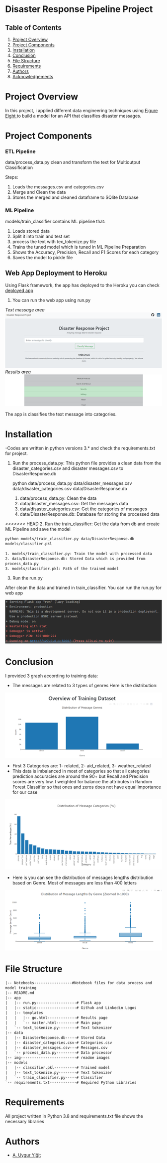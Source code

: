 # Disaster Response Pipeline Project

## Table of Contents

1. <a href = "#Project-Overview"> Project Overview </a>
2. <a href = "#Project-Components" > Project Components </a>
3. <a href = "#Installation" > Installation </a>
4. <a href = "#Conclusion" > Conclusion </a>
5. <a href = "#File-Structure" > File Structure </a>
6. <a href = "#Requirements" > Requirements </a>
7. <a href = "#Authors" > Authors </a>
8. <a href = "#Acknowledgements" > Acknowledgements </a>


# Project Overview

In this project, i applied different data engineering techniques using <a href = "https://appen.com/"> Figure Eight </a> to build a model for an API that classifies disaster messages.


# Project Components

### ETL Pipeline

data/process_data.py clean and transform the text for Multioutput Classification

Steps:
1. Loads the messages.csv and categories.csv
2. Merge and Clean the data
3. Stores the merged and cleaned dataframe to SQlite Database

### ML Pipeline

models/train_classifier contains ML pipeline that:

1. Loads stored data 
2. Split it into train and test set
3. process the text with tex_tokenize.py file 
4. Trains the tuned model which is tuned in ML Pipeline Preparation 
5. Shows the Accuracy, Precision, Recall and F1 Scores for each category
6. Saves the model to pickle file


## Web App Deployment to Heroku

Using Flask framework, the app has deployed to the Heroku you can check <a href = "https://drp-project.herokuapp.com/">deployed app</a>

1. You can run the web app using run.py

_Text message area_
![img.png](img/img.png)
_Results area_
![img_1.png](img/img_1.png)

The app is classifies the text message into categories.

# Installation

-Codes are written in python versions 3.* and check the requirements.txt for project.

  1. Run the process_data.py: This python file provides a clean data from the disaster_categories.csv and disaster messages.csv to DisasterResponse.db
       

        python data/process_data.py data/disaster_messages.csv data/disaster_categories.csv data/DisasterResponse.db

       1. data/process_data.py: Clean the data
       2. data/disaster_messages.csv: Get the messages data 
       3. data/disaster_categories.csv: Get the categories of messages
       4. data/DisasterResponse.db: Database for storing the processed data
  
<<<<<<< HEAD
2. Run the train_classifier: Get the data from db and create ML Pipeline and save the model

      
    python models/train_classifier.py data/DisasterResponse.db models/classifier.pkl
    
    1. models/train_classifier.py: Train the model with processed data
    2. data/DisasterResponse.db: Stored Data which is provided from process_data.py
    3. models/classifier.pkl: Path of the trained model

3. Run the run.py

After clean the data and trained in train_classifier. You can run the run.py for web app

![img_2.png](img/img_2.png)
        


# Conclusion

I provided 3 graph according to training data:

- The messages are related to 3 types of genres Here is the distribution:

![img_3.png](img/img_3.png)

- First 3 Categories are: 1- related, 2- aid_related, 3- weather_related
- This data is imbalanced in most of categories so that all categories prediction accuracies are around the 90+ but Recall and Precision scores are very low. I weighted for balance the attributes in Random Forest Classifier so that ones and zeros does not have equal importance for our case

![img_4.png](img/img_4.png)
  
- Here is you can see the distribution of messages lengths distribution based on Genre. Most of messages are less than 400 letters

![img_5.png](img/img_5.png)


# File Structure
    |-- Notebooks-----------------#Notebook files for data process and model training
    |-- README.md
    |-- app
    |   |-- run.py------------------# Flask app
    |   |-- static------------------# Github and Linkedin Logos
    |   |-- templates
    |   |   |-- go.html-------------# Results page
    |   |   `-- master.html---------# Main page
    |   `-- text_tokenize.py--------# Text tokenizer 
    |-- data
    |   |-- DisasterResponse.db-----# Stored Data 
    |   |-- disaster_categories.csv-# Categories.csv
    |   |-- disaster_messages.csv---# Messages.csv
    |   `-- process_data.py---------# Data processor
    |-- img-------------------------# readme images
    |-- models
    |   |-- classifier.pkl----------# Trained model
    |   |-- text_tokenize.py--------# Text tokenizer
    |   `-- train_classifier.py-----# Classifier
    `-- requirements.txt------------# Required Python Libraries

# Requirements

All project written in Python 3.8 and requirements.txt file shows the necessary libraries

# Authors
- <a href = "https://www.linkedin.com/in/abduygur/"> A. Uygur Yiğit </a>

